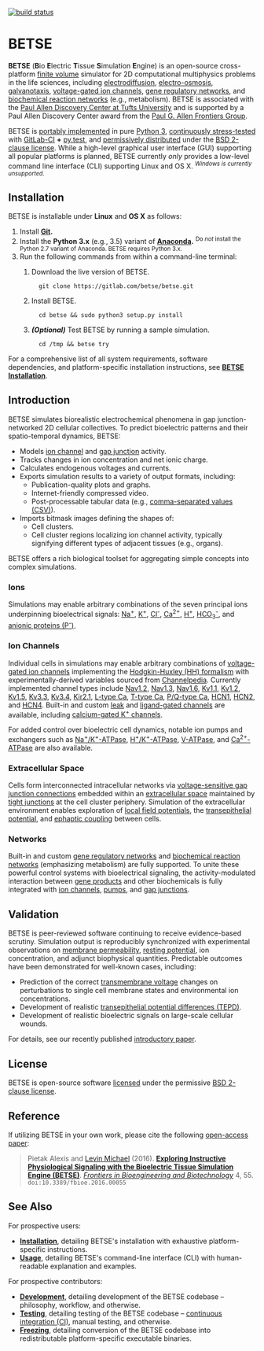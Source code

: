 [![build status](https://gitlab.com/betse/betse/badges/master/build.svg)](https://gitlab.com/betse/betse/commits/master)

BETSE
===========

**BETSE** (**B**io **E**lectric **T**issue **S**imulation **E**ngine) is an
open-source cross-platform [finite
volume](https://en.wikipedia.org/wiki/Finite_volume_method) simulator for 2D
computational multiphysics problems in the life sciences, including
[electrodiffusion](https://en.wikipedia.org/wiki/Nernst%E2%80%93Planck_equation),
[electro-osmosis](https://en.wikipedia.org/wiki/Electro-osmosis),
[galvanotaxis](https://en.wiktionary.org/wiki/galvanotaxis), [voltage-gated ion
channels](https://en.wikipedia.org/wiki/Voltage-gated_ion_channel), [gene
regulatory networks](https://en.wikipedia.org/wiki/Gene_regulatory_network),
and [biochemical reaction
networks](http://www.nature.com/subjects/biochemical-reaction-networks) (e.g.,
metabolism). BETSE is associated with the [Paul Allen Discovery Center at Tufts
University](http://www.alleninstitute.org/what-we-do/frontiers-group/discovery-centers/allen-discovery-center-tufts-university/)
and is supported by a Paul Allen Discovery Center award from the [Paul G. Allen
Frontiers Group](https://www.alleninstitute.org/what-we-do/frontiers-group).

BETSE is [portably implemented](betse) in pure [Python
3](https://en.wikipedia.org/wiki/History_of_Python), [continuously
stress-tested](#testing) with [GitLab-CI](https://about.gitlab.com/gitlab-ci)
**+** [py.test](http://pytest.org), and [permissively distributed](#license)
under the [BSD 2-clause license](https://opensource.org/licenses/BSD-2-Clause).
While a high-level graphical user interface (GUI) supporting all popular
platforms is planned, BETSE currently _only_ provides a low-level command
line interface (CLI) supporting Linux and OS X.
<sup>_Windows is currently unsupported._</sup>

## Installation

BETSE is installable under **Linux** and **OS X** as follows:

1. Install **[Git](https://git-scm.com/downloads).**
1. Install the **Python 3.x** (e.g., 3.5) variant of
   **[Anaconda](https://www.continuum.io/downloads).** <sup>Do _not_ install the
   Python 2.7 variant of Anaconda. BETSE requires Python 3.x.</sup>
1. Run the following commands from within a command-line terminal:
   1. Download the live version of BETSE.

            git clone https://gitlab.com/betse/betse.git

   1. Install BETSE.

            cd betse && sudo python3 setup.py install

   1. **_(Optional)_** Test BETSE by running a sample simulation.

            cd /tmp && betse try

For a comprehensive list of all system requirements, software dependencies, and
platform-specific installation instructions, see [**BETSE
Installation**](doc/md/INSTALL.md).

## Introduction

BETSE simulates biorealistic electrochemical phenomena in gap
junction-networked 2D cellular collectives. To predict bioelectric patterns
and their spatio-temporal dynamics, BETSE:

* Models [ion channel](https://en.wikipedia.org/wiki/Ion_channel) and
  [gap junction](https://en.wikipedia.org/wiki/Gap_junction) activity.
* Tracks changes in ion concentration and net ionic charge.
* Calculates endogenous voltages and currents.
* Exports simulation results to a variety of output formats, including:
  * Publication-quality plots and graphs.
  * Internet-friendly compressed video.
  * Post-processable tabular data (e.g., [comma-separated values
    (CSV)](https://en.wikipedia.org/wiki/Comma-separated_values)).
* Imports bitmask images defining the shapes of:
  * Cell clusters.
  * Cell cluster regions localizing ion channel activity, typically signifying
    different types of adjacent tissues (e.g., organs).

BETSE offers a rich biological toolset for aggregating simple concepts into
complex simulations.

### Ions

Simulations may enable arbitrary combinations of the seven principal ions
underpinning bioelectrical signals:
[Na<sup>+</sup>](https://en.wikipedia.org/wiki/Sodium_in_biology),
[K<sup>+</sup>](https://en.wikipedia.org/wiki/Potassium_in_biology),
[Cl<sup>-</sup>](https://en.wikipedia.org/wiki/Chloride),
[Ca<sup>2+</sup>](https://en.wikipedia.org/wiki/Calcium_in_biology),
[H<sup>+</sup>](https://en.wikipedia.org/wiki/Hydron_(chemistry)),
[HCO<sub>3</sub><sup>-</sup>](https://en.wikipedia.org/wiki/Bicarbonate_transporter_protein),
and [anionic proteins
(P<sup>-</sup>)](https://en.wikipedia.org/wiki/Gibbs%E2%80%93Donnan_effect).

### Ion Channels

Individual cells in simulations may enable arbitrary combinations of
[voltage-gated ion
channels](https://en.wikipedia.org/wiki/Voltage-gated_ion_channel) implementing
the [Hodgkin-Huxley (HH)
formalism](https://en.wikipedia.org/wiki/Hodgkin%E2%80%93Huxley_model) with
experimentally-derived variables sourced from
[Channelpedia](http://channelpedia.epfl.ch). Currently implemented channel
types include [Nav1.2](http://channelpedia.epfl.ch/ionchannels/121),
[Nav1.3](http://channelpedia.epfl.ch/ionchannels/122),
[Nav1.6](http://channelpedia.epfl.ch/ionchannels/125),
[Kv1.1](http://channelpedia.epfl.ch/ionchannels/1),
[Kv1.2](http://channelpedia.epfl.ch/ionchannels/2),
[Kv1.5](http://channelpedia.epfl.ch/ionchannels/5),
[Kv3.3](http://channelpedia.epfl.ch/ionchannels/13),
[Kv3.4](http://channelpedia.epfl.ch/ionchannels/14),
[Kir2.1](http://channelpedia.epfl.ch/ionchannels/42), [L-type
Ca](http://channelpedia.epfl.ch/ionchannels/212), [T-type
Ca](https://en.wikipedia.org/wiki/T-type_calcium_channel), [P/Q-type
Ca](http://channelpedia.epfl.ch/ionchannels/78),
[HCN1](http://channelpedia.epfl.ch/ionchannels/61),
[HCN2](http://channelpedia.epfl.ch/ionchannels/62), and
[HCN4](http://channelpedia.epfl.ch/ionchannels/64). Built-in and custom
[leak](https://en.wikipedia.org/wiki/Leak_channel) and [ligand-gated
channels](https://en.wikipedia.org/wiki/Ligand-gated_ion_channel) are
available, including [calcium-gated K<sup>+</sup>
channels](https://en.wikipedia.org/wiki/Voltage-dependent_calcium_channel).

For added control over bioelectric cell dynamics, notable ion pumps and
exchangers such as
[Na<sup>+</sup>/K<sup>+</sup>-ATPase](https://en.wikipedia.org/wiki/Na%2B/K%2B-ATPase),
[H<sup>+</sup>/K<sup>+</sup>-ATPase](https://en.wikipedia.org/wiki/Hydrogen_potassium_ATPase),
[V-ATPase](https://en.wikipedia.org/wiki/V-ATPase), and
[Ca<sup>2+</sup>-ATPase](https://en.wikipedia.org/wiki/Calcium_ATPase) are
also available.

### Extracellular Space

Cells form interconnected intracellular networks via [voltage-sensitive gap
junction connections]((https://en.wikipedia.org/wiki/Gap_junction)) embedded
within an [extracellular space](https://en.wikipedia.org/wiki/Extracellular)
maintained by [tight junctions](https://en.wikipedia.org/wiki/Tight_junction)
at the cell cluster periphery. Simulation of the extracellular environment
enables exploration of [local field
potentials](https://en.wikipedia.org/wiki/Local_field_potential), the
[transepithelial
potential](https://en.wikipedia.org/wiki/Transepithelial_potential_difference),
and [ephaptic coupling](https://en.wikipedia.org/wiki/Ephaptic_coupling)
between cells.

### Networks

Built-in and custom [gene regulatory
networks]((https://en.wikipedia.org/wiki/Gene_regulatory_network)) and
[biochemical reaction
networks]((http://www.nature.com/subjects/biochemical-reaction-networks))
(emphasizing metabolism) are fully supported. To unite these powerful control
systems with bioelectrical signaling, the activity-modulated interaction
between [gene products](https://en.wikipedia.org/wiki/Gene_product) and other
biochemicals is fully integrated with [ion
channels](https://en.wikipedia.org/wiki/Ion_channel),
[pumps](https://en.wikipedia.org/wiki/Active_transport), and [gap
junctions](https://en.wikipedia.org/wiki/Gap_junction).

## Validation

BETSE is peer-reviewed software continuing to receive evidence-based scrutiny.
Simulation output is reproducibly synchronized with experimental observations
on [membrane
permeability](https://en.wikipedia.org/wiki/Cell_membrane#Permeability),
[resting potential](https://en.wikipedia.org/wiki/Resting_potential), ion
concentration, and adjunct biophysical quantities. Predictable outcomes have
been demonstrated for well-known cases, including:

* Prediction of the correct [transmembrane
  voltage](https://en.wikipedia.org/wiki/Membrane_potential) changes on
  perturbations to single cell membrane states and environmental ion
  concentrations.
* Development of realistic
  [transepithelial potential differences
  (TEPD)](https://en.wikipedia.org/wiki/Transepithelial_potential_difference).
* Development of realistic bioelectric signals on large-scale cellular wounds.

For details, see our recently published [introductory paper](#reference).

## License

BETSE is open-source software [licensed](LICENSE) under the permissive [BSD
2-clause license](https://opensource.org/licenses/BSD-2-Clause).

## Reference

If utilizing BETSE in your own work, please cite the following
[open-access
paper](http://journal.frontiersin.org/article/10.3389/fbioe.2016.00055/abstract):

> Pietak Alexis and [Levin Michael](https://ase.tufts.edu/biology/labs/levin/)
> (2016). [**Exploring Instructive Physiological
> Signaling with the Bioelectric Tissue Simulation Engine
> (BETSE)**](http://journal.frontiersin.org/article/10.3389/fbioe.2016.00055/abstract).
> [_Frontiers in Bioengineering and
> Biotechnology_](http://journal.frontiersin.org/journal/bioengineering-and-biotechnology)
> 4, 55. `doi:10.3389/fbioe.2016.00055`

## See Also

For prospective users:

* [**Installation**](doc/md/INSTALL.md), detailing BETSE's installation with
  exhaustive platform-specific instructions.
* [**Usage**](doc/md/USAGE.md), detailing BETSE's command-line interface (CLI)
  with human-readable explanation and examples.

For prospective contributors:

* [**Development**](doc/md/DEVELOP.md), detailing development of the BETSE
  codebase – philosophy, workflow, and otherwise.
* [**Testing**](doc/md/TEST.md), detailing testing of the BETSE codebase –
  [continuous integration
  (CI)](https://en.wikipedia.org/wiki/Continuous_integration), manual testing,
  and otherwise.
* [**Freezing**](doc/md/FREEZE.md), detailing conversion of the BETSE
  codebase into redistributable platform-specific executable binaries.
